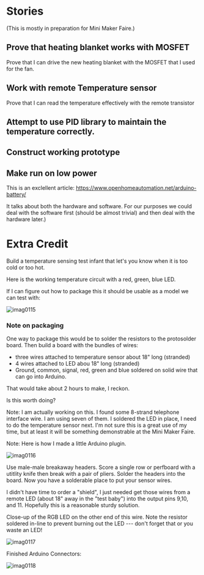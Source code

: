 # Stories

(This is mostly in preparation for Mini Maker Faire.)

## Prove that heating blanket works with MOSFET

Prove that I can drive the new heating blanket with the MOSFET that I used for the fan.

## Work with remote Temperature sensor

Prove that I can read the temperature effectively with the remote transistor

## Attempt to use PID library to maintain the temperature correctly.

## Construct working prototype

## Make run on low power

This is an exclellent article: https://www.openhomeautomation.net/arduino-battery/

It talks about both the hardware and software.  For our purposes we could deal with the software first (should be almost trivial) and then deal with the hardware later.)

# Extra Credit

Build a temperature sensing test infant that let's you know when it is too cold or too hot.

Here is the working temperature circuit with a red, green, blue LED.

If I can figure out how to package this it should be usable as a model we can test with:

![imag0115](https://cloud.githubusercontent.com/assets/5296671/7426473/b4928d2e-ef8b-11e4-9f14-0166d2df42df.jpg)

### Note on packaging

One way to package this would be to solder the resistors to the protosolder board.  Then build a board with the bundles of wires:

* three wires attached to temperature sensor about 18" long (stranded)
* 4 wires attached to LED abou 18" long (stranded)
* Ground, common, signal, red, green and blue soldered on solid wire that can go into Arduino.

That would take about 2 hours to make, I reckon.

Is this worth doing?

Note: I am actually working on this.  I found some 8-strand telephone interface wire.  I am using seven of them.  I soldered the LED in place, I need to do the temperature sensor next.  I'm not sure this is a great use of my time, but at least it will be something demonstrable at the Mini Maker Faire.

Note: Here is how I made a little Arduino plugin.

![imag0116](https://cloud.githubusercontent.com/assets/5296671/7442051/3c631796-f0c7-11e4-911f-d299824b4876.jpg)

Use male-male breakaway headers. Score a single row or perfboard with a utitlity knife then break with a pair of pliers.  Solder the headers into the board.  Now you have a solderable place to put your sensor wires.

I didn't have time to order a "shield", I just needed get those wires from a remote LED (about 18" away in the "test baby") into the output pins 9,10, and 11.  Hopefully this is a reasonable sturdy solution.

Close-up of the RGB LED on the other end of this wire.  Note the resistor soldered in-line to prevent burning out the LED --- don't forget that or you waste an LED!

![imag0117](https://cloud.githubusercontent.com/assets/5296671/7442080/261e49b4-f0c8-11e4-8549-3448a1482c87.jpg)


Finished Arduino Connectors:

![imag0118](https://cloud.githubusercontent.com/assets/5296671/7442635/b8ebe6e6-f0de-11e4-8b23-eeaf36906224.jpg)

